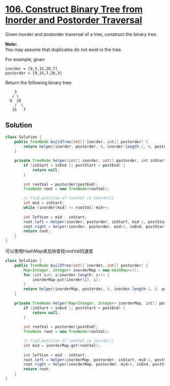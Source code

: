 # [106. Construct Binary Tree from Inorder and Postorder Traversal](https://leetcode-cn.com/problems/construct-binary-tree-from-inorder-and-postorder-traversal/)


Given inorder and postorder traversal of a tree, construct the binary tree.

**Note:**  
You may assume that duplicates do not exist in the tree.

For example, given

```
inorder = [9,3,15,20,7]
postorder = [9,15,7,20,3]
```

Return the following binary tree:

```
    3
   / \
  9  20
    /  \
   15   7
```



## Solution

```java
class Solution {
    public TreeNode buildTree(int[] inorder, int[] postorder) {
        return helper(inorder, postorder, 0, inorder.length-1, 0, postorder.length-1);
    }
    
    private TreeNode helper(int[] inorder, int[] postorder, int inStart, int inEnd, int postStart, int postEnd) {
        if (inStart > inEnd || postStart > postEnd) {
            return null;
        }
        
        int rootVal = postorder[postEnd];
        TreeNode root = new TreeNode(rootVal);

        // find position of rootVal in inorder[]
        int mid = inStart;
        while (inorder[mid] != rootVal) mid++;
        
        int leftLen = mid - inStart;
        root.left = helper(inorder, postorder, inStart, mid-1, postStart, postStart+leftLen-1);
        root.right = helper(inorder, postorder, mid+1, inEnd, postStart+leftLen, postEnd-1);
        return root;
    }
}
```

可以使用HashMap来加快查找rootVal的速度

```java
class Solution {
    public TreeNode buildTree(int[] inorder, int[] postorder) {
        Map<Integer, Integer> inorderMap = new HashMap<>();
        for (int i=0; i<inorder.length; i++) {
            inorderMap.put(inorder[i], i);
        }
        return helper(inorderMap, postorder, 0, inorder.length-1, 0, postorder.length-1);
    }
    
    private TreeNode helper(Map<Integer, Integer> inorderMap, int[] postorder, int inStart, int inEnd, int postStart, int postEnd) {
        if (inStart > inEnd || postStart > postEnd) {
            return null;
        }
        
        int rootVal = postorder[postEnd];
        TreeNode root = new TreeNode(rootVal);

        // find position of rootVal in inorder[]
        int mid = inorderMap.get(rootVal);
        
        int leftLen = mid - inStart;
        root.left = helper(inorderMap, postorder, inStart, mid-1, postStart, postStart+leftLen-1);
        root.right = helper(inorderMap, postorder, mid+1, inEnd, postStart+leftLen, postEnd-1);
        return root;
    }
}
```

